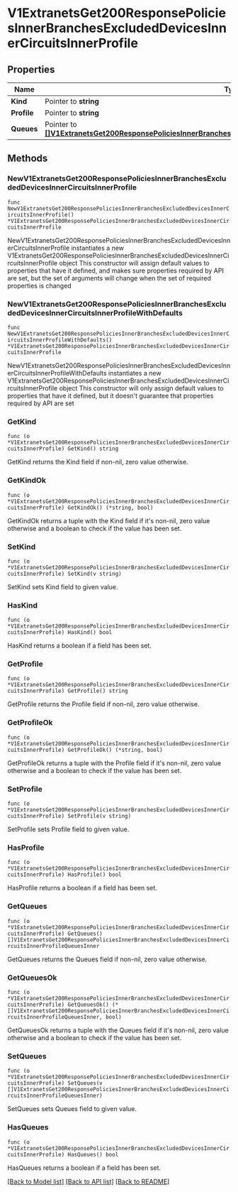 # V1ExtranetsGet200ResponsePoliciesInnerBranchesExcludedDevicesInnerCircuitsInnerProfile

## Properties

Name | Type | Description | Notes
------------ | ------------- | ------------- | -------------
**Kind** | Pointer to **string** |  | [optional] 
**Profile** | Pointer to **string** |  | [optional] 
**Queues** | Pointer to [**[]V1ExtranetsGet200ResponsePoliciesInnerBranchesExcludedDevicesInnerCircuitsInnerProfileQueuesInner**](V1ExtranetsGet200ResponsePoliciesInnerBranchesExcludedDevicesInnerCircuitsInnerProfileQueuesInner.md) |  | [optional] 

## Methods

### NewV1ExtranetsGet200ResponsePoliciesInnerBranchesExcludedDevicesInnerCircuitsInnerProfile

`func NewV1ExtranetsGet200ResponsePoliciesInnerBranchesExcludedDevicesInnerCircuitsInnerProfile() *V1ExtranetsGet200ResponsePoliciesInnerBranchesExcludedDevicesInnerCircuitsInnerProfile`

NewV1ExtranetsGet200ResponsePoliciesInnerBranchesExcludedDevicesInnerCircuitsInnerProfile instantiates a new V1ExtranetsGet200ResponsePoliciesInnerBranchesExcludedDevicesInnerCircuitsInnerProfile object
This constructor will assign default values to properties that have it defined,
and makes sure properties required by API are set, but the set of arguments
will change when the set of required properties is changed

### NewV1ExtranetsGet200ResponsePoliciesInnerBranchesExcludedDevicesInnerCircuitsInnerProfileWithDefaults

`func NewV1ExtranetsGet200ResponsePoliciesInnerBranchesExcludedDevicesInnerCircuitsInnerProfileWithDefaults() *V1ExtranetsGet200ResponsePoliciesInnerBranchesExcludedDevicesInnerCircuitsInnerProfile`

NewV1ExtranetsGet200ResponsePoliciesInnerBranchesExcludedDevicesInnerCircuitsInnerProfileWithDefaults instantiates a new V1ExtranetsGet200ResponsePoliciesInnerBranchesExcludedDevicesInnerCircuitsInnerProfile object
This constructor will only assign default values to properties that have it defined,
but it doesn't guarantee that properties required by API are set

### GetKind

`func (o *V1ExtranetsGet200ResponsePoliciesInnerBranchesExcludedDevicesInnerCircuitsInnerProfile) GetKind() string`

GetKind returns the Kind field if non-nil, zero value otherwise.

### GetKindOk

`func (o *V1ExtranetsGet200ResponsePoliciesInnerBranchesExcludedDevicesInnerCircuitsInnerProfile) GetKindOk() (*string, bool)`

GetKindOk returns a tuple with the Kind field if it's non-nil, zero value otherwise
and a boolean to check if the value has been set.

### SetKind

`func (o *V1ExtranetsGet200ResponsePoliciesInnerBranchesExcludedDevicesInnerCircuitsInnerProfile) SetKind(v string)`

SetKind sets Kind field to given value.

### HasKind

`func (o *V1ExtranetsGet200ResponsePoliciesInnerBranchesExcludedDevicesInnerCircuitsInnerProfile) HasKind() bool`

HasKind returns a boolean if a field has been set.

### GetProfile

`func (o *V1ExtranetsGet200ResponsePoliciesInnerBranchesExcludedDevicesInnerCircuitsInnerProfile) GetProfile() string`

GetProfile returns the Profile field if non-nil, zero value otherwise.

### GetProfileOk

`func (o *V1ExtranetsGet200ResponsePoliciesInnerBranchesExcludedDevicesInnerCircuitsInnerProfile) GetProfileOk() (*string, bool)`

GetProfileOk returns a tuple with the Profile field if it's non-nil, zero value otherwise
and a boolean to check if the value has been set.

### SetProfile

`func (o *V1ExtranetsGet200ResponsePoliciesInnerBranchesExcludedDevicesInnerCircuitsInnerProfile) SetProfile(v string)`

SetProfile sets Profile field to given value.

### HasProfile

`func (o *V1ExtranetsGet200ResponsePoliciesInnerBranchesExcludedDevicesInnerCircuitsInnerProfile) HasProfile() bool`

HasProfile returns a boolean if a field has been set.

### GetQueues

`func (o *V1ExtranetsGet200ResponsePoliciesInnerBranchesExcludedDevicesInnerCircuitsInnerProfile) GetQueues() []V1ExtranetsGet200ResponsePoliciesInnerBranchesExcludedDevicesInnerCircuitsInnerProfileQueuesInner`

GetQueues returns the Queues field if non-nil, zero value otherwise.

### GetQueuesOk

`func (o *V1ExtranetsGet200ResponsePoliciesInnerBranchesExcludedDevicesInnerCircuitsInnerProfile) GetQueuesOk() (*[]V1ExtranetsGet200ResponsePoliciesInnerBranchesExcludedDevicesInnerCircuitsInnerProfileQueuesInner, bool)`

GetQueuesOk returns a tuple with the Queues field if it's non-nil, zero value otherwise
and a boolean to check if the value has been set.

### SetQueues

`func (o *V1ExtranetsGet200ResponsePoliciesInnerBranchesExcludedDevicesInnerCircuitsInnerProfile) SetQueues(v []V1ExtranetsGet200ResponsePoliciesInnerBranchesExcludedDevicesInnerCircuitsInnerProfileQueuesInner)`

SetQueues sets Queues field to given value.

### HasQueues

`func (o *V1ExtranetsGet200ResponsePoliciesInnerBranchesExcludedDevicesInnerCircuitsInnerProfile) HasQueues() bool`

HasQueues returns a boolean if a field has been set.


[[Back to Model list]](../README.md#documentation-for-models) [[Back to API list]](../README.md#documentation-for-api-endpoints) [[Back to README]](../README.md)


